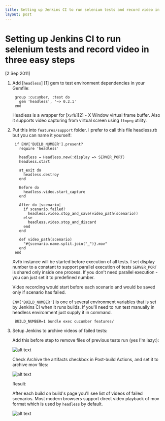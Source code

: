 ```yaml
---
title: Setting up Jenkins CI to run selenium tests and record video in three easy steps
layout: post
---
```


# Setting up Jenkins CI to run selenium tests and record video in three easy steps #

<div class="date">[2 Sep 2011]</div>

1. Add [`headless`] [1] gem to test environment dependencies in your Gemfile:

        group :cucumber, :test do
          gem 'headless', '~> 0.2.1'
        end

    Headless is a wrapper for [`Xvfb`][2] - X Window virtual frame buffer. Also it supports video capturing from virtual screen using `ffmpeg` utility.

2. Put this into `features/support` folder. I prefer to call this file headless.rb but you can name it yourself:

        if ENV['BUILD_NUMBER'].present?
          require 'headless'

          headless = Headless.new(:display => SERVER_PORT)
          headless.start

          at_exit do
            headless.destroy
          end

          Before do
            headless.video.start_capture
          end

          After do |scenario|
            if scenario.failed?
              headless.video.stop_and_save(video_path(scenario))
            else
              headless.video.stop_and_discard
            end
          end

          def video_path(scenario)
            "#{scenario.name.split.join("_")}.mov"
          end
        end

    Xvfb instance will be started before execution of all tests. I set display number to a constant to support parallel execution of tests `SERVER_PORT` is shared only inside one process. If you don't need parallel execution - you can just set it to predefined number.

    Video recording would start before each scenario and would be saved only if scenario has failed.

    `ENV['BUILD_NUMBER']` is one of several environment variables that is set by Jenkins CI when it runs builds. If you'll need to run test manually in headless environment just supply it in command.

        BUILD_NUMBER=1 bundle exec cucumber features/

3.  Setup Jenkins to archive videos of failed tests:

    Add this before step to remove files of previous tests run (yes I'm lazy:):

    ![alt text](http://i.imgur.com/YsjPt.png "Jenkins before build step")


    Check Archive the artifacts checkbox in Post-build Actions, and set it to archive mov files:

    ![alt text](http://i.imgur.com/NHfTX.png "Jenkins after build step")

    Result:

    After each build on build's page you'll see list of videos of failed scenarios. Most modern browsers support direct video playback of mov format which is used by `headless` by default.

    ![alt text](http://i.imgur.com/a82XV.png "Results")
